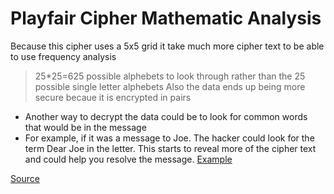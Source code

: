 # Playfair Cipher Mathematic Analysis
Because this cipher uses a 5x5 grid it take much more cipher text to be able to use frequency analysis
> 25*25=625 possible alphebets to look through rather than the 25 possible single letter alphebets
Also the data ends up being more secure becaue it is encrypted in pairs
* Another way to decrypt the data could be to look for common words that would be in the message
* For example, if it was a message to Joe. The hacker could look for the term Dear Joe in the letter. This starts to reveal more of the cipher text and could help you resolve the message. [Example](https://perseengage.files.wordpress.com/2014/05/playfaircipher-prataps1.pdf)


[Source](http://practicalcryptography.com/ciphers/playfair-cipher/)